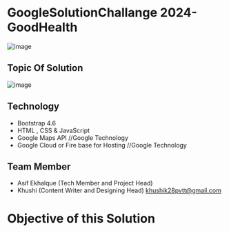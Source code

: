 # GoogleSolutionChallange 2024-GoodHealth
![image](https://github.com/Asifekhlaque/GoogleSolutionChallange-GoodHealth/assets/132199879/d8dd99b7-ea82-4134-bc5b-58a36125067a)
## Topic Of Solution
![image](https://github.com/Asifekhlaque/GoogleSolutionChallange-GoodHealth/assets/132199879/eda3be4e-c5d4-432f-a4e5-c83d7d1ec458)
## Technology
- Bootstrap 4.6
- HTML , CSS & JavaScript
- Google Maps API //Google Technology
- Google Cloud or Fire base for Hosting //Google Technology
## Team Member
- Asif Ekhalque (Tech Member and Project Head)
- Khushi (Content Writer and Designing Head)
khushik28pvtt@gmail.com
# Objective of this Solution
